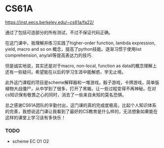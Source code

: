# CS61A

https://inst.eecs.berkeley.edu/~cs61a/fa22/

通过了包括可选部分的所有测试，不过不保证代码正确。

在这门课中，我理解并练习实践了higher-order function, lambda expression, yield, macro and so on 概念，提高了python技能。逐渐习惯于使用list comprehension, any/all等提高表达力的技巧.

但是诚实地说，其实还是对于macro, non-local, function as data的概念理解上还有一些疑问，希望能在以后的学习生涯中能解惑，学无止境。

此外这门课程的项目是scheme解释器和一堆游戏，骰子游戏，卡牌游戏，简单版植物大战僵尸，从中学到了很多，打开了黑箱，让一些过程变得不再神秘。在对cs知识保有敬畏之心的同时，消去了一些来自未知的莫名恐惧。

总之感谢CS61A团队的辛勤付出，这门课的真的完成度极高，比起个人知识体系的完善，我想说这门课让我看到了最好的CS教育是什么样的，无法想象如果能在这样的课堂上学习该有多快乐！

### TODO
- scheme EC O1 O2